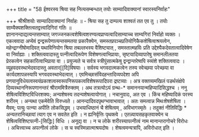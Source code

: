 +++
title = "58 ईश्वरस्य श्रिया सह नित्यसम्बन्धात् तयोः साम्यादिवाक्यानां स्वारस्यनिर्वाहः"

+++
श्रीश्रीशयोः साम्यादिवाक्यानां निर्वाहः ॥ - श्रिया सह तु दाम्पत्य शाश्वतं तत एव तु । तयोः साम्यैक्यशक्तित्वतद्वत्त्वादिगिरां गतिः ॥   
ज्ञानानन्दाद्यत्यन्तसाम्यात् जगज्जनकत्वशेषित्वशरण्यत्वप्राप्यत्वादिसाम्याच्च साम्यगिरां निर्वाहो व्यक्तः । एकत्ववादा अप्येवं द्वन्द्वरूपेणात्यन्तसमतया प्रकारैक्येन, समस्तप्रपञ्चप्रतियोगिकैकशेषित्वाश्रयत्वेन, महेन्द्राग्नीषोमादिवत् यथाविनियोग श्रिया तबल्लभस्य वैशिष्ट्यात् , समस्तात्महविः प्रति उद्देश्यैकदेवतात्वादिवेषेण वा निर्वाह्याः । शक्तित्ववादास्तु पत्नीत्वादिरूपेण विशेषणत्वाभिप्रायाः, सृष्टयादिव्यापारेषु समानलीलतया प्रेरकत्वेन सहकारित्वाभिप्राया वा । प्रयुज्यते च सर्वत्र स्त्रीपुंसात्मकेषु द्वन्द्वान्तरेष्वपि स्व्यंशे शक्तित्ववादः । व्यूहवदवस्थाभेदवादास्तु अवतार[[दि]विषयाः । सर्वस्य भगवदात्मकत्वेन तस्य स्वेच्छया परेच्छया वा कार्यदशापन्नस्यापि भगवदवस्थाभेदत्वात् । एवमिच्छासंविदहन्तादिव्यपदेशा अपि प्रणयानुविधेयत्वस्वयंप्रकाशत्वस्वरूपनिरूपकत्वविशेषरूपादिपरा द्रष्टव्याः । अत्र वक्तव्यमखिलं पडर्थसंक्षेपे दिव्यस्थाननिरूपणानन्तरं श्रीराममित्रैरुक्तम् । अथ तत्रत्योऽयं ग्रन्थः-* समाननयान्महिप्यादिसिद्धश्च । ननु शेषित्वविशिष्टविधिरशक्यः; अन्यशेषस्य तदन्यशेषत्वायोगात् । नचानुवादः, अत एव । किंच महिष्यादिकं परस्य शरीरम् । अन्यथा एकमेवेति विरुध्यते । आनन्दादिवदपृथग्भावाभावात् । अतः समत्वान्न मिथःशेषशेषिता । मैवम्; पत्युः पत्न्या अपीति लोकसिद्धम् । उभयाधिष्ठानं चै शेषित्वम् , अविभागस्मृतेः । तदुक्तं नीतिविद्धिः * अन्यतरानिच्छायां त्याग एव न सवतेत इति । न ह्यनिर्वृत्तिः पृथक्त्वे । एतन्न्यायसहकृतवाक्येन च शेषित्वविशिष्टपत्नी-[सिद्धिः] विधिः । अनूद्य वा । न च लोके शरीरस्यापत्नीत्वं नाम मानान्तरागोचरे विरोधः । अचित्त्वाच्च अपत्नीत्वं लोके । स च स्वस्मिन्नात्माश्रयदोषः । शेषत्वमन्यत्रापि, अविरोधात् इति ।